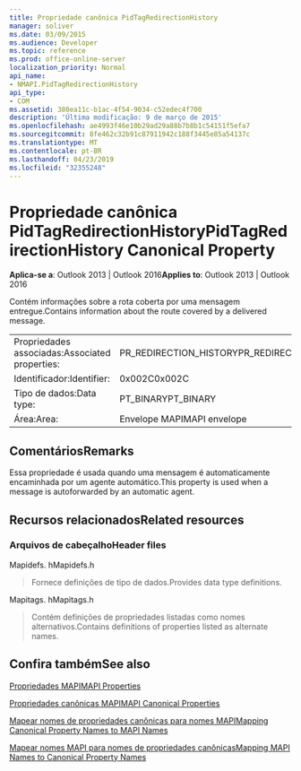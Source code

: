 ```yaml
---
title: Propriedade canônica PidTagRedirectionHistory
manager: soliver
ms.date: 03/09/2015
ms.audience: Developer
ms.topic: reference
ms.prod: office-online-server
localization_priority: Normal
api_name:
- NMAPI.PidTagRedirectionHistory
api_type:
- COM
ms.assetid: 380ea11c-b1ac-4f54-9034-c52edec4f700
description: 'Última modificação: 9 de março de 2015'
ms.openlocfilehash: ae4993f46e10b29ad29a88b7b8b1c54151f5efa7
ms.sourcegitcommit: 8fe462c32b91c87911942c188f3445e85a54137c
ms.translationtype: MT
ms.contentlocale: pt-BR
ms.lasthandoff: 04/23/2019
ms.locfileid: "32355248"
---
```

# <a name="pidtagredirectionhistory-canonical-property"></a><span data-ttu-id="7d721-103">Propriedade canônica PidTagRedirectionHistory</span><span class="sxs-lookup"><span data-stu-id="7d721-103">PidTagRedirectionHistory Canonical Property</span></span>

  
  
<span data-ttu-id="7d721-104">**Aplica-se a**: Outlook 2013 | Outlook 2016</span><span class="sxs-lookup"><span data-stu-id="7d721-104">**Applies to**: Outlook 2013 | Outlook 2016</span></span> 
  
<span data-ttu-id="7d721-105">Contém informações sobre a rota coberta por uma mensagem entregue.</span><span class="sxs-lookup"><span data-stu-id="7d721-105">Contains information about the route covered by a delivered message.</span></span>
  
|||
|:-----|:-----|
|<span data-ttu-id="7d721-106">Propriedades associadas:</span><span class="sxs-lookup"><span data-stu-id="7d721-106">Associated properties:</span></span>  <br/> |<span data-ttu-id="7d721-107">PR_REDIRECTION_HISTORY</span><span class="sxs-lookup"><span data-stu-id="7d721-107">PR_REDIRECTION_HISTORY</span></span>  <br/> |
|<span data-ttu-id="7d721-108">Identificador:</span><span class="sxs-lookup"><span data-stu-id="7d721-108">Identifier:</span></span>  <br/> |<span data-ttu-id="7d721-109">0x002C</span><span class="sxs-lookup"><span data-stu-id="7d721-109">0x002C</span></span>  <br/> |
|<span data-ttu-id="7d721-110">Tipo de dados:</span><span class="sxs-lookup"><span data-stu-id="7d721-110">Data type:</span></span>  <br/> |<span data-ttu-id="7d721-111">PT_BINARY</span><span class="sxs-lookup"><span data-stu-id="7d721-111">PT_BINARY</span></span>  <br/> |
|<span data-ttu-id="7d721-112">Área:</span><span class="sxs-lookup"><span data-stu-id="7d721-112">Area:</span></span>  <br/> |<span data-ttu-id="7d721-113">Envelope MAPI</span><span class="sxs-lookup"><span data-stu-id="7d721-113">MAPI envelope</span></span>  <br/> |
   
## <a name="remarks"></a><span data-ttu-id="7d721-114">Comentários</span><span class="sxs-lookup"><span data-stu-id="7d721-114">Remarks</span></span>

<span data-ttu-id="7d721-115">Essa propriedade é usada quando uma mensagem é automaticamente encaminhada por um agente automático.</span><span class="sxs-lookup"><span data-stu-id="7d721-115">This property is used when a message is autoforwarded by an automatic agent.</span></span>
  
## <a name="related-resources"></a><span data-ttu-id="7d721-116">Recursos relacionados</span><span class="sxs-lookup"><span data-stu-id="7d721-116">Related resources</span></span>

### <a name="header-files"></a><span data-ttu-id="7d721-117">Arquivos de cabeçalho</span><span class="sxs-lookup"><span data-stu-id="7d721-117">Header files</span></span>

<span data-ttu-id="7d721-118">Mapidefs. h</span><span class="sxs-lookup"><span data-stu-id="7d721-118">Mapidefs.h</span></span>
  
> <span data-ttu-id="7d721-119">Fornece definições de tipo de dados.</span><span class="sxs-lookup"><span data-stu-id="7d721-119">Provides data type definitions.</span></span>
    
<span data-ttu-id="7d721-120">Mapitags. h</span><span class="sxs-lookup"><span data-stu-id="7d721-120">Mapitags.h</span></span>
  
> <span data-ttu-id="7d721-121">Contém definições de propriedades listadas como nomes alternativos.</span><span class="sxs-lookup"><span data-stu-id="7d721-121">Contains definitions of properties listed as alternate names.</span></span>
    
## <a name="see-also"></a><span data-ttu-id="7d721-122">Confira também</span><span class="sxs-lookup"><span data-stu-id="7d721-122">See also</span></span>



[<span data-ttu-id="7d721-123">Propriedades MAPI</span><span class="sxs-lookup"><span data-stu-id="7d721-123">MAPI Properties</span></span>](mapi-properties.md)
  
[<span data-ttu-id="7d721-124">Propriedades canônicas MAPI</span><span class="sxs-lookup"><span data-stu-id="7d721-124">MAPI Canonical Properties</span></span>](mapi-canonical-properties.md)
  
[<span data-ttu-id="7d721-125">Mapear nomes de propriedades canônicas para nomes MAPI</span><span class="sxs-lookup"><span data-stu-id="7d721-125">Mapping Canonical Property Names to MAPI Names</span></span>](mapping-canonical-property-names-to-mapi-names.md)
  
[<span data-ttu-id="7d721-126">Mapear nomes MAPI para nomes de propriedades canônicas</span><span class="sxs-lookup"><span data-stu-id="7d721-126">Mapping MAPI Names to Canonical Property Names</span></span>](mapping-mapi-names-to-canonical-property-names.md)

